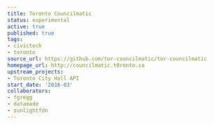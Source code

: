 ```yaml
---
title: Toronto Councilmatic
status: experimental
active: true
published: true
tags:
- civictech
- toronto
source_url: https://github.com/tor-councilmatic/tor-councilmatic
homepage_url: http://councilmatic.t0ronto.ca
upstream_projects:
- Toronto City Hall API
start_date: '2016-03'
collaborators:
- fgregg
- datamade
- sunlightfdn
---
```

